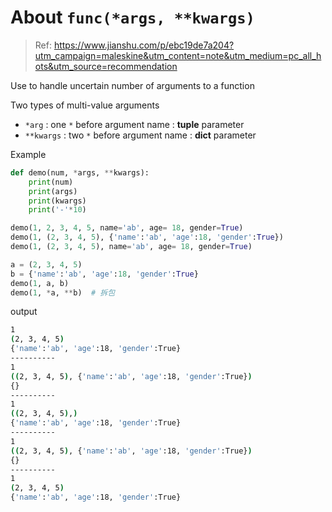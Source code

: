 # About `func(*args, **kwargs)`

> Ref: <https://www.jianshu.com/p/ebc19de7a204?utm_campaign=maleskine&utm_content=note&utm_medium=pc_all_hots&utm_source=recommendation>

Use to handle uncertain number of arguments to a function

Two types of multi-value arguments
* `*arg` : one `*` before argument name : **tuple** parameter
* `**kwargs` : two `*` before argument name : **dict** parameter

Example

```python
def demo(num, *args, **kwargs):
    print(num)
    print(args)
    print(kwargs)
    print('-'*10)

demo(1, 2, 3, 4, 5, name='ab', age= 18, gender=True)
demo(1, (2, 3, 4, 5), {'name':'ab', 'age':18, 'gender':True})
demo(1, (2, 3, 4, 5), name='ab', age= 18, gender=True)

a = (2, 3, 4, 5)
b = {'name':'ab', 'age':18, 'gender':True}
demo(1, a, b)
demo(1, *a, **b)  # 拆包
```

output

```bash
1
(2, 3, 4, 5)
{'name':'ab', 'age':18, 'gender':True}
----------
1
((2, 3, 4, 5), {'name':'ab', 'age':18, 'gender':True})
{}
----------
1
((2, 3, 4, 5),)
{'name':'ab', 'age':18, 'gender':True}
----------
1
((2, 3, 4, 5), {'name':'ab', 'age':18, 'gender':True})
{}
----------
1
(2, 3, 4, 5)
{'name':'ab', 'age':18, 'gender':True}
```
